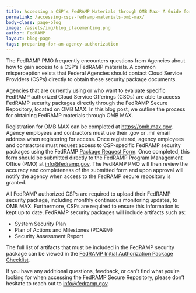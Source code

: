 ```yaml
---
title: Accessing a CSP’s FedRAMP Materials through OMB Max- A Guide for Agencies
permalink: /accessing-csps-fedramp-materials-omb-max/
body-class: page-blog
image: /assets/img/blog_placementimg.png
author: FedRAMP
layout: blog-page
tags: preparing-for-an-agency-authorization
---
```

The FedRAMP PMO frequently encounters questions from Agencies about how to gain access to a CSP’s FedRAMP materials. A common misperception exists that Federal Agencies should contact Cloud Service Providers (CSPs) directly to obtain these security package documents.

Agencies that are currently using or who want to evaluate specific FedRAMP authorized Cloud Service Offerings (CSOs) are able to access FedRAMP security packages directly through the FedRAMP Secure Repository, located on OMB MAX. In this blog post, we outline the process for obtaining FedRAMP materials through OMB MAX.

Registration for OMB MAX can be completed at https://omb.max.gov. Agency employees and contractors must use their .gov or .mil email address when registering for access. Once registered, agency employees and contractors must request access to CSP-specific FedRAMP security packages using the FedRAMP <a href="{{site.baseurl}}/assets/resources/documents/Agency_Package_Request_Form.pdf">Package Request Form</a>. Once completed, this form should be submitted directly to the FedRAMP Program Management Office (PMO) at info@fedramp.gov. The FedRAMP PMO will then review the accuracy and completeness of the submitted form and upon approval will notify the agency when access to the FedRAMP secure repository is granted.

All FedRAMP authorized CSPs are required to upload their FedRAMP security package, including monthly continuous monitoring updates, to OMB MAX. Furthermore, CSPs are required to ensure this information is kept up to date. FedRAMP security packages will include artifacts such as:

* System Security Plan
* Plan of Actions and Milestones (POA&M)
* Security Assessment Report

The full list of artifacts that must be included in the FedRAMP security package can be viewed in the <a href="{{site.baseurl}}/assets/resources/templates/FedRAMP-Initial-Authorization-Package-Checklist.xls">FedRAMP Initial Authorization Package Checklist</a>.

If you have any additional questions, feedback, or can’t find what you’re looking for when accessing the FedRAMP Secure Repository, please don’t hesitate to reach out to info@fedramp.gov.
